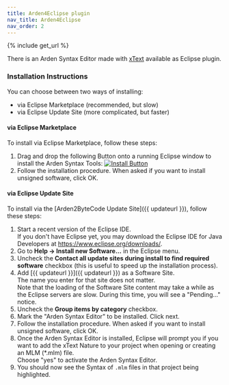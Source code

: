 ```yaml
---
title: Arden4Eclipse plugin
nav_title: Arden4Eclipse
nav_order: 2
---
```

{% include get_url %}

There is an Arden Syntax Editor made with [xText](https://www.eclipse.org/Xtext/) available as Eclipse plugin.

### Installation Instructions

You can choose between two ways of installing:

*   via Eclipse Marketplace (recommended, but slow)
*   via Eclipse Update Site (more complicated, but faster)

#### via Eclipse Marketplace

To install via Eclipse Marketplace, follow these steps:

1.  Drag and drop the following Button onto a running Eclipse window to install the Arden Syntax Tools: [![Install Button](https://marketplace.eclipse.org/misc/installbutton.png)](https://marketplace.eclipse.org/marketplace-client-intro?mpc_install=209263 "Drag and drop into a running Eclipse Indigo workspace to install Arden Syntax Tools")
2.  Follow the installation procedure. When asked if you want to install unsigned software, click OK.

#### via Eclipse Update Site

To install via the [Arden2ByteCode Update Site]({{ updateurl }}), follow these steps:

1.  Start a recent version of the Eclipse IDE.  
    If you don't have Eclipse yet, you may download the Eclipse IDE for Java Developers at <https://www.eclipse.org/downloads/>.
2.  Go to **Help -> Install new Software...** in the Eclipse menu.
3.  Uncheck the **Contact all update sites during install to find required software** checkbox (this is useful to speed up the installation process).
4.  Add [{{ updateurl }}]({{ updateurl }}) as a Software Site.  
    The name you enter for that site does not matter.  
    Note that the loading of the Software Site content may take a while as the Eclipse servers are slow. During this time, you will see a "Pending..." notice.
5.  Uncheck the **Group items by category** checkbox.
6.  Mark the "Arden Syntax Editor" to be installed. Click next.
7.  Follow the installation procedure. When asked if you want to install unsigned software, click OK.
8.  Once the Arden Syntax Editor is installed, Eclipse will prompt you if you want to add the xText Nature to your project when opening or creating an MLM (*.mlm) file.  
    Choose "yes" to activate the Arden Syntax Editor.
9.  You should now see the Syntax of `.mlm` files in that project being highlighted.
